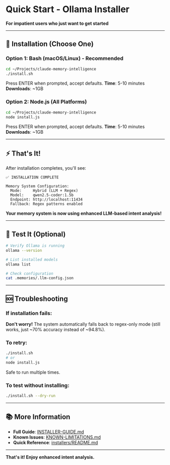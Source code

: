# Quick Start - Ollama Installer

**For impatient users who just want to get started**

---

## 🚀 Installation (Choose One)

### Option 1: Bash (macOS/Linux) - Recommended

```bash
cd ~/Projects/claude-memory-intelligence
./install.sh
```

Press ENTER when prompted, accept defaults.
**Time**: 5-10 minutes
**Downloads**: ~1GB

### Option 2: Node.js (All Platforms)

```bash
cd ~/Projects/claude-memory-intelligence
node install.js
```

Press ENTER when prompted, accept defaults.
**Time**: 5-10 minutes
**Downloads**: ~1GB

---

## ⚡ That's It!

After installation completes, you'll see:

```
✅ INSTALLATION COMPLETE

Memory System Configuration:
  Mode:     Hybrid (LLM + Regex)
  Model:    qwen2.5-coder:1.5b
  Endpoint: http://localhost:11434
  Fallback: Regex patterns enabled
```

**Your memory system is now using enhanced LLM-based intent analysis!**

---

## 🧪 Test It (Optional)

```bash
# Verify Ollama is running
ollama --version

# List installed models
ollama list

# Check configuration
cat .memories/.llm-config.json
```

---

## 🆘 Troubleshooting

### If installation fails:
**Don't worry!** The system automatically falls back to regex-only mode (still works, just ~70% accuracy instead of ~94.8%).

### To retry:
```bash
./install.sh
# or
node install.js
```

Safe to run multiple times.

### To test without installing:
```bash
./install.sh --dry-run
```

---

## 📚 More Information

- **Full Guide**: [INSTALLER-GUIDE.md](INSTALLER-GUIDE.md)
- **Known Issues**: [KNOWN-LIMITATIONS.md](KNOWN-LIMITATIONS.md)
- **Quick Reference**: [installers/README.md](installers/README.md)

---

**That's it! Enjoy enhanced intent analysis.**

